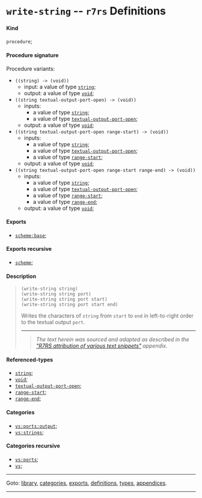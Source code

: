 

<a id='definition__r7rs__write-string'></a>

# `write-string` -- `r7rs` Definitions


<a id='definition__r7rs__write-string__kind'></a>

#### Kind

`procedure`;


<a id='definition__r7rs__write-string__procedure-signature'></a>

#### Procedure signature

Procedure variants:
 * `((string) -> (void))`
   * input: a value of type [`string`](../../r7rs/types/string.md#type__r7rs__string);
   * output: a value of type [`void`](../../r7rs/types/void.md#type__r7rs__void);
 * `((string textual-output-port-open) -> (void))`
   * inputs:
     * a value of type [`string`](../../r7rs/types/string.md#type__r7rs__string);
     * a value of type [`textual-output-port-open`](../../r7rs/types/textual-output-port-open.md#type__r7rs__textual-output-port-open);
   * output: a value of type [`void`](../../r7rs/types/void.md#type__r7rs__void);
 * `((string textual-output-port-open range-start) -> (void))`
   * inputs:
     * a value of type [`string`](../../r7rs/types/string.md#type__r7rs__string);
     * a value of type [`textual-output-port-open`](../../r7rs/types/textual-output-port-open.md#type__r7rs__textual-output-port-open);
     * a value of type [`range-start`](../../r7rs/types/range-start.md#type__r7rs__range-start);
   * output: a value of type [`void`](../../r7rs/types/void.md#type__r7rs__void);
 * `((string textual-output-port-open range-start range-end) -> (void))`
   * inputs:
     * a value of type [`string`](../../r7rs/types/string.md#type__r7rs__string);
     * a value of type [`textual-output-port-open`](../../r7rs/types/textual-output-port-open.md#type__r7rs__textual-output-port-open);
     * a value of type [`range-start`](../../r7rs/types/range-start.md#type__r7rs__range-start);
     * a value of type [`range-end`](../../r7rs/types/range-end.md#type__r7rs__range-end);
   * output: a value of type [`void`](../../r7rs/types/void.md#type__r7rs__void);


<a id='definition__r7rs__write-string__exports'></a>

#### Exports

 * [`scheme:base`](../../r7rs/exports/scheme_3a_base.md#export__r7rs__scheme_3a_base);


<a id='definition__r7rs__write-string__exports-recursive'></a>

#### Exports recursive

 * [`scheme`](../../r7rs/exports/scheme.md#export__r7rs__scheme);


<a id='definition__r7rs__write-string__description'></a>

#### Description

> ````
> (write-string string)
> (write-string string port)
> (write-string string port start)
> (write-string string port start end)
> ````
> 
> 
> Writes the characters of `string`
> from `start` to `end`
> in left-to-right order to the
> textual output `port`.
> 
> 
> ----
> > *The text herein was sourced and adapted as described in the ["R7RS attribution of various text snippets"](../../r7rs/appendices/attribution.md#appendix__r7rs__attribution) appendix.*


<a id='definition__r7rs__write-string__referenced-types'></a>

#### Referenced-types

 * [`string`](../../r7rs/types/string.md#type__r7rs__string);
 * [`void`](../../r7rs/types/void.md#type__r7rs__void);
 * [`textual-output-port-open`](../../r7rs/types/textual-output-port-open.md#type__r7rs__textual-output-port-open);
 * [`range-start`](../../r7rs/types/range-start.md#type__r7rs__range-start);
 * [`range-end`](../../r7rs/types/range-end.md#type__r7rs__range-end);


<a id='definition__r7rs__write-string__categories'></a>

#### Categories

 * [`vs:ports:output`](../../r7rs/categories/vs_3a_ports_3a_output.md#category__r7rs__vs_3a_ports_3a_output);
 * [`vs:strings`](../../r7rs/categories/vs_3a_strings.md#category__r7rs__vs_3a_strings);


<a id='definition__r7rs__write-string__categories-recursive'></a>

#### Categories recursive

 * [`vs:ports`](../../r7rs/categories/vs_3a_ports.md#category__r7rs__vs_3a_ports);
 * [`vs`](../../r7rs/categories/vs.md#category__r7rs__vs);

----

Goto: [library](../../r7rs/_index.md#library__r7rs), [categories](../../r7rs/categories/_index.md#toc__r7rs__categories), [exports](../../r7rs/exports/_index.md#toc__r7rs__exports), [definitions](../../r7rs/definitions/_index.md#toc__r7rs__definitions), [types](../../r7rs/types/_index.md#toc__r7rs__types), [appendices](../../r7rs/appendices/_index.md#toc__r7rs__appendices).

----


